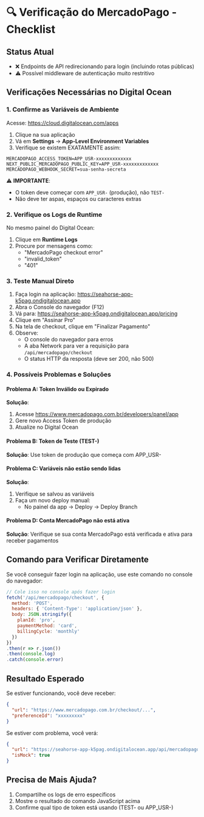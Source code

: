 # 🔍 Verificação do MercadoPago - Checklist

## Status Atual
- ❌ Endpoints de API redirecionando para login (incluindo rotas públicas)
- ⚠️ Possível middleware de autenticação muito restritivo

## Verificações Necessárias no Digital Ocean

### 1. Confirme as Variáveis de Ambiente

Acesse: https://cloud.digitalocean.com/apps

1. Clique na sua aplicação
2. Vá em **Settings** → **App-Level Environment Variables**
3. Verifique se existem EXATAMENTE assim:

```
MERCADOPAGO_ACCESS_TOKEN=APP_USR-xxxxxxxxxxxxx
NEXT_PUBLIC_MERCADOPAGO_PUBLIC_KEY=APP_USR-xxxxxxxxxxxxx
MERCADOPAGO_WEBHOOK_SECRET=sua-senha-secreta
```

⚠️ **IMPORTANTE**: 
- O token deve começar com `APP_USR-` (produção), não `TEST-`
- Não deve ter aspas, espaços ou caracteres extras

### 2. Verifique os Logs de Runtime

No mesmo painel do Digital Ocean:
1. Clique em **Runtime Logs**
2. Procure por mensagens como:
   - "MercadoPago checkout error"
   - "invalid_token"
   - "401"

### 3. Teste Manual Direto

1. Faça login na aplicação: https://seahorse-app-k5pag.ondigitalocean.app
2. Abra o Console do navegador (F12)
3. Vá para: https://seahorse-app-k5pag.ondigitalocean.app/pricing
4. Clique em "Assinar Pro"
5. Na tela de checkout, clique em "Finalizar Pagamento"
6. Observe:
   - O console do navegador para erros
   - A aba Network para ver a requisição para `/api/mercadopago/checkout`
   - O status HTTP da resposta (deve ser 200, não 500)

### 4. Possíveis Problemas e Soluções

#### Problema A: Token Inválido ou Expirado
**Solução**: 
1. Acesse https://www.mercadopago.com.br/developers/panel/app
2. Gere novo Access Token de produção
3. Atualize no Digital Ocean

#### Problema B: Token de Teste (TEST-)
**Solução**: Use token de produção que começa com APP_USR-

#### Problema C: Variáveis não estão sendo lidas
**Solução**: 
1. Verifique se salvou as variáveis
2. Faça um novo deploy manual:
   - No painel da app → Deploy → Deploy Branch

#### Problema D: Conta MercadoPago não está ativa
**Solução**: Verifique se sua conta MercadoPago está verificada e ativa para receber pagamentos

## Comando para Verificar Diretamente

Se você conseguir fazer login na aplicação, use este comando no console do navegador:

```javascript
// Cole isso no console após fazer login
fetch('/api/mercadopago/checkout', {
  method: 'POST',
  headers: { 'Content-Type': 'application/json' },
  body: JSON.stringify({
    planId: 'pro',
    paymentMethod: 'card',
    billingCycle: 'monthly'
  })
})
.then(r => r.json())
.then(console.log)
.catch(console.error)
```

## Resultado Esperado

Se estiver funcionando, você deve receber:
```json
{
  "url": "https://www.mercadopago.com.br/checkout/...",
  "preferenceId": "xxxxxxxxx"
}
```

Se estiver com problema, você verá:
```json
{
  "url": "https://seahorse-app-k5pag.ondigitalocean.app/api/mercadopago/mock-checkout...",
  "isMock": true
}
```

## Precisa de Mais Ajuda?

1. Compartilhe os logs de erro específicos
2. Mostre o resultado do comando JavaScript acima
3. Confirme qual tipo de token está usando (TEST- ou APP_USR-)